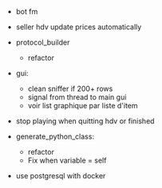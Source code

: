 - bot fm

- seller hdv update prices automatically

- protocol_builder
    - refactor

- gui:
    - clean sniffer if 200+ rows
    - signal from thread to main gui
    - voir list graphique par liste d'item

- stop playing when quitting hdv or finished

- generate_python_class:
    - refactor
    - Fix when variable = self

- use postgresql with docker
